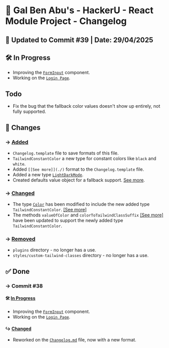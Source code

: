 # 📘 Gal Ben Abu's - HackerU - React Module Project - Changelog

## 📅 Updated to Commit #39 | Date: 29/04/2025

## 🛠️ In Progress

- Improving the [`FormInput`](./src/components/FormInput.tsx) component.
- Working on the [`Login Page`](./src/pages/Login.page.tsx).

## Todo

- Fix the bug that the fallback color values doesn't show up entirely, not fully supported.

## 🔄 Changes

### → <u>Added</u>

- `Changelog.template` file to save formats of this file.
- `TailwindConstantColor` a new type for constant colors like `black` and `white`.
- Added `[[See more]](./)` format to the `Changelog.template` file.
- Added a new type [`LightDarkMode`](./src/components/FormInput.tsx).
- Created defaults value object for a fallback support. [See more](./src/components/FormInput.tsx).

### → <u>Changed</u>

- The type [`Color`](./src/types/color.t.ts) has been modified to include the new added type `TailwindConstantColor`. [[See more]](#-added)
- The methods `valueOfColor` and `colorToTailwindClassSuffix` [[See more]](./src/utils/color.ts)
  <br>have been updated to support the newly added type `TailwindConstantColor`.

### → <u>Removed</u>

- `plugins` directory - no longer has a use.
- `styles/custom-tailwind-classes` directory - no longer has a use.

## ✅ Done

### → Commit #38

#### 🛠️ <u>In Progress</u>

- Improving the [`FormInput`](./src/components/FormInput.tsx) component.
- Working on the [`Login Page`](./src/pages/Login.page.tsx).

#### ↪️ <u>Changed</u>

- Reworked on the [`Changelog.md`](./Changelog.md) file, now with a new format.
